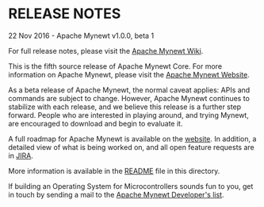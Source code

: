 # RELEASE NOTES

22 Nov 2016 - Apache Mynewt v1.0.0, beta 1

For full release notes, please visit the
[Apache Mynewt Wiki](https://cwiki.apache.org/confluence/display/MYNEWT/Release+Notes).

This is the fifth source release of Apache Mynewt Core.  For more
information on Apache Mynewt, please visit the
[Apache Mynewt Website](https://mynewt.apache.org/).

As a beta release of Apache Mynewt, the normal caveat applies: APIs and
commands are subject to change.  However, Apache Mynewt continues to stabilize
with each release, and we believe this release is a further step forward.
People who are interested in playing around, and trying Mynewt, are encouraged
to download and begin to evaluate it.

A full roadmap for Apache Mynewt is available on the [website](http://mynewt.apache.org/about/).
In addition, a detailed view of what is being worked on, and all open feature
requests are in
[JIRA](https://issues.apache.org/jira/browse/MYNEWT/?selectedTab=com.atlassian.jira.jira-projects-plugin:roadmap-panel).

More information is available in the [README](/README.md) file in this directory.

If building an Operating System for Microcontrollers sounds fun to you, get in
touch by sending a mail to the [Apache Mynewt Developer's
list](mailto:dev@mynewt.apache.org).
